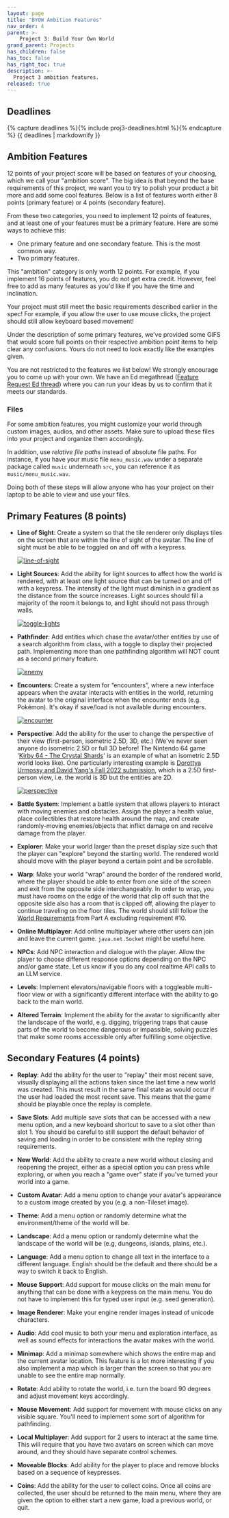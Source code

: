 ```yaml
---
layout: page
title: "BYOW Ambition Features"
nav_order: 4
parent: >-
    Project 3: Build Your Own World
grand_parent: Projects
has_children: false
has_toc: false
has_right_toc: true
description: >-
  Project 3 ambition features.
released: true
---
```


## Deadlines

{% capture deadlines %}{% include proj3-deadlines.html %}{% endcapture %}
{{ deadlines | markdownify }}


## Ambition Features

12 points of your project score will be based on features of your choosing, which we call your "ambition score". The big idea is that beyond the base requirements of this project, we want you to try to polish your product a bit more and add some cool features. Below is a list of features worth either 8 points (primary feature) or 4 points (secondary feature).

From these two categories, you need to implement 12 points of features, and at least one of your features must be a primary feature. Here are some ways to achieve this:
- One primary feature and one secondary feature. This is the most common way.
- Two primary features.

This "ambition" category is only worth 12 points. For example, if you implement 16 points of features, you do not get extra credit. However, feel free to add as many features as you'd like if you have the time and inclination.

Your project must still meet the basic requirements described earlier in the spec! For example, if you allow the user to use mouse clicks, the project should still allow keyboard based movement!

Under the description of some primary features, we've provided some GIFS that would score full points on their respective ambition point items to help clear any confusions. Yours do not need to look exactly like the examples given.

You are not restricted to the features we list below! We strongly encourage you to come up with your own. We have an Ed megathread ([Feature Request Ed thread](https://edstem.org/us/courses/74627/discussion/6483454)) where you can run your ideas by us to confirm that it meets our standards.

### Files

For some ambition features, you might customize your world through custom images, audios, and other assets. Make sure to upload these files into your project and organize them accordingly.

In addition, use *relative file paths* instead of absolute file paths. For instance, if you have your music file `menu_music.wav` under a separate package called `music` underneath `src`, you can reference it as `music/menu_music.wav`.

Doing both of these steps will allow anyone who has your project on their laptop to be able to view and use your files.

## Primary Features (8 points)

- **Line of Sight**: Create a system so that the tile renderer only displays tiles on the screen that are within the line of sight of the avatar. The line of sight must be able to be toggled on and off with a keypress.

    [![line-of-sight](../assets/proj3b/line-of-sight.webp)](../assets/proj3b/line-of-sight.webp)

- **Light Sources**: Add the ability for light sources to affect how the world is rendered, with at least one light source that can be turned on and off with a keypress. The intensity of the light must diminish in a gradient as the distance from the source increases. Light sources should fill a majority of the room it belongs to, and light should not pass through walls.

    [![toggle-lights](../assets/proj3b/toggle-lights.webp)](../assets/proj3b/toggle-lights.webp)

- **Pathfinder**: Add entities which chase the avatar/other entities by use of a search algorithm from class, with a toggle to display their projected path. Implementing more than one pathfinding algorithm will NOT count as a second primary feature.

    [![enemy](../assets/proj3b/enemy.webp)](../assets/proj3b/enemy.webp)

- **Encounters**: Create a system for “encounters”, where a new interface appears when the avatar interacts with entities in the world, returning the avatar to the original interface when the encounter ends (e.g. Pokémon). It's okay if save/load is not available during encounters.

    [![encounter](../assets/proj3b/encounter.webp)](../assets/proj3b/encounter.webp)

- **Perspective**: Add the ability for the user to change the perspective of their view (first-person, isometric 2.5D, 3D, etc.) (We've never seen anyone do isometric 2.5D or full 3D before! The Nintendo 64 game '[Kirby 64 - The Crystal Shards](https://www.youtube.com/watch?v=5uu2TWli-_M)' is an example of what an isometric 2.5D world looks like). One particularly interesting example is [Dorottya Urmossy and David Yang's Fall 2022 submission](https://www.youtube.com/watch?v=XJBQYucuAKc&t=94s), which is a 2.5D first-person view, i.e. the world is 3D but the entities are 2D. 

    [![perspective](../assets/proj3b/perspective.webp)](../assets/proj3b/perspective.webp)

- **Battle System**: Implement a battle system that allows players to interact with moving enemies and obstacles. Assign the player a health value, place collectibles that restore health around the map, and create randomly-moving enemies/objects that inflict damage on and receive damage from the player.

- **Explorer**: Make your world larger than the preset display size such that the player can "explore" beyond the starting world. The rendered world should move with the player beyond a certain point and be scrollable.

- **Warp**: Make your world "wrap" around the border of the rendered world, where the player should be able to enter from one side of the screen and exit from the opposite side interchangeably. In order to wrap, you must have rooms on the edge of the world that clip off such that the opposite side also has a room that is clipped off, allowing the player to continue traveling on the floor tiles. The world should still follow the [World Requirements](https://fa24.datastructur.es/projects/proj3/proj3a/#world-requirements) from Part A excluding requirement #10.

- **Online Multiplayer**: Add online multiplayer where other users can join and leave the current game. `java.net.Socket` might be useful here.

- **NPCs**: Add NPC interaction and dialogue with the player. Allow the player to choose different response options depending on the NPC and/or game state. Let us know if you do any cool realtime API calls to an LLM service.

- **Levels**: Implement elevators/navigable floors with a toggleable multi-floor view or with a significantly different interface with the ability to go back to the main world.

- **Altered Terrain**: Implement the ability for the avatar to significantly alter the landscape of the world, e.g. digging, triggering traps that cause parts of the world to become dangerous or impassible, solving puzzles that make some rooms accessible only after fulfilling some objective.

## Secondary Features (4 points)

- **Replay**: Add the ability for the user to "replay" their most recent save, visually displaying all the actions taken since the last time a new world was created. This must result in the same final state as would occur if the user had loaded the most recent save. This means that the game should be playable once the replay is complete.

- **Save Slots**: Add multiple save slots that can be accessed with a new menu option, and a new keyboard shortcut to save to a slot other than slot 1. You should be careful to still support the default behavior of saving and loading in order to be consistent with the replay string requirements.

- **New World**: Add the ability to create a new world without closing and reopening the project, either as a special option you can press while exploring, or when you reach a "game over" state if you've turned your world into a game.

- **Custom Avatar**: Add a menu option to change your avatar's appearance to a custom image created by you (e.g. a non-Tileset image).

- **Theme**: Add a menu option or randomly determine what the environment/theme of the world will be.

- **Landscape**: Add a menu option or randomly determine what the landscape of the world will be (e.g, dungeons, islands, plains, etc.).

- **Language**: Add a menu option to change all text in the interface to a different language. English should be the default and there should be a way to switch it back to English.

- **Mouse Support**: Add support for mouse clicks on the main menu for anything that can be done with a keypress on the main menu. You do not have to implement this for typed user input (e.g. seed generation).

- **Image Renderer**: Make your engine render images instead of unicode characters.

- **Audio**: Add cool music to both your menu and exploration interface, as well as sound effects for interactions the avatar makes with the world.

- **Minimap**: Add a minimap somewhere which shows the entire map and the current avatar location. This feature is a lot more interesting if you also implement a map which is larger than the screen so that you are unable to see the entire map normally.

- **Rotate**: Add ability to rotate the world, i.e. turn the board 90 degrees and adjust movement keys accordingly.

- **Mouse Movement**: Add support for movement with mouse clicks on any visible square. You'll need to implement some sort of algorithm for pathfinding.

- **Local Multiplayer**: Add support for 2 users to interact at the same time. This will require that you have two avatars on screen which can move around, and they should have separate control schemes.

- **Moveable Blocks**: Add ability for the player to place and remove blocks based on a sequence of keypresses.

- **Coins**: Add the ability for the user to collect coins. Once all coins are collected, the user should be returned to the main menu, where they are given the option to either start a new game, load a previous world, or quit.
